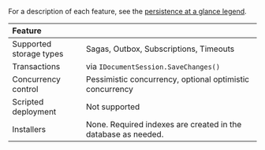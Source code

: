 For a description of each feature, see the [persistence at a glance legend](/persistence/#persistence-at-a-glance).

|Feature                    |   |
|:---                       |---
|Supported storage types    |Sagas, Outbox, Subscriptions, Timeouts
|Transactions               |via `IDocumentSession.SaveChanges()`
|Concurrency control        |Pessimistic concurrency, optional optimistic concurrency
|Scripted deployment        |Not supported
|Installers                 |None. Required indexes are created in the database as needed.